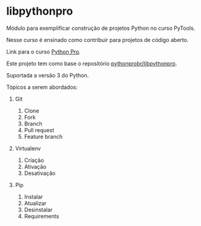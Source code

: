 # libpythonpro

Módulo para exemplificar construção de projetos Python no curso PyTools.

Nesse curso é ensinado como contribuir para projetos de código aberto.

Link para o curso [Python Pro](https://www.python.pro.br).

Este projeto tem como base o repositório [pythonprobr/libpythonpro](https://www.github.com/pythonprobr/libpythonpro).

Suportada a versão 3 do Python.

Tópicos a serem abordados:

1. Git
   1. Clone 
   2. Fork
   3. Branch
   4. Pull request
   5. Feature branch

   
2. Virtualenv
   1. Criação
   2. Ativação
   3. Desativação


3. Pip
   1. Instalar
   2. Atualizar
   3. Desinstalar
   4. Requirements